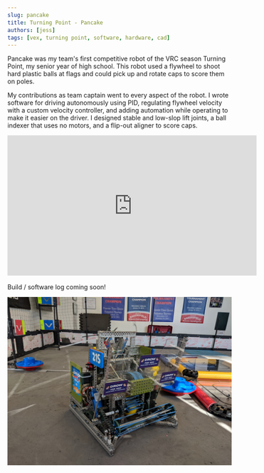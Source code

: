 ```yaml
---
slug: pancake
title: Turning Point - Pancake
authors: [jess]
tags: [vex, turning point, software, hardware, cad]
---
```


Pancake was my team's first competitive robot of the VRC season Turning Point, my senior year of high school.  This robot used a flywheel to shoot hard plastic balls at flags and could pick up and rotate caps to score them on poles.  

My contributions as team captain went to every aspect of the robot.  I wrote software for driving autonomously using PID, regulating flywheel velocity with a custom velocity controller, and adding automation while operating to make it easier on the driver.  I designed stable and low-slop lift joints, a ball indexer that uses no motors, and a flip-out aligner to score caps.

<iframe width="560" height="315" src="https://www.youtube.com/embed/xFh4QxeF-aQ?si=EsCoHq24hh0QABfW" title="YouTube video player" frameborder="0" allow="accelerometer; autoplay; clipboard-write; encrypted-media; gyroscope; picture-in-picture; web-share" allowfullscreen></iframe>

<!--truncate-->

Build / software log coming soon!

![](banner.jpg)